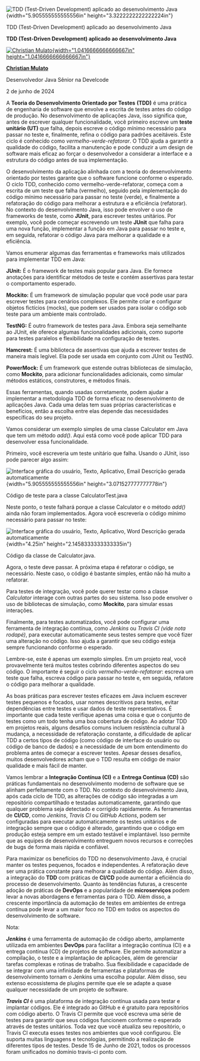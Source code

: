 ![TDD (Test-Driven Development) aplicado ao desenvolvimento Java](temp_media/media/image1.png){width="5.905555555555556in" height="3.3222222222222224in"}

TDD (Test-Driven Development) aplicado ao desenvolvimento Java

**TDD (Test-Driven Development) aplicado ao desenvolvimento Java**

[![Christian Mulato](temp_media/media/image2.jpeg){width="1.0416666666666667in" height="1.0416666666666667in"}](https://www.linkedin.com/in/chmulato/)

[**Christian Mulato**](https://www.linkedin.com/in/chmulato/)

Desenvolvedor Java Sênior na Develcode

2 de junho de 2024

A **Teoria do Desenvolvimento Orientado por Testes** **(TDD)** é uma prática de engenharia de software que envolve a escrita de testes antes do código de produção. No desenvolvimento de aplicações Java, isso significa que, antes de escrever qualquer funcionalidade, você primeiro escreve um **teste unitário (UT)** que falha, depois escreve o código mínimo necessário para passar no teste e, finalmente, refina o código para padrões aceitáveis. Este ciclo é conhecido como *vermelho-verde-refatorar*. O TDD ajuda a garantir a qualidade do código, facilita a manutenção e pode conduzir a um design de software mais eficaz ao forçar o desenvolvedor a considerar a interface e a estrutura do código antes de sua implementação.

O desenvolvimento da aplicação alinhada com a teoria do desenvolvimento orientado por testes garante que o software funcione conforme o esperado. O ciclo TDD, conhecido como vermelho-verde-refatorar, começa com a escrita de um teste que falha (vermelho), seguido pela implementação do código mínimo necessário para passar no teste (verde), e finalmente a refatoração do código para melhorar a estrutura e a eficiência (refatorar). No contexto do desenvolvimento Java, isso pode envolver o uso de frameworks de teste, como **JUnit**, para escrever testes unitários. Por exemplo, você pode começar escrevendo um teste **JUnit** que falha para uma nova função, implementar a função em Java para passar no teste e, em seguida, refatorar o código Java para melhorar a qualidade e a eficiência.

Vamos enumerar algumas das ferramentas e frameworks mais utilizados para implementar TDD em Java:

**JUnit:** É o framework de testes mais popular para Java. Ele fornece anotações para identificar métodos de teste e contém assertivas para testar o comportamento esperado.

**Mockito:** É um framework de simulação popular que você pode usar para escrever testes para cenários complexos. Ele permite criar e configurar objetos fictícios (mocks), que podem ser usados para isolar o código sob teste para um ambiente mais controlado.

**TestNG:** É outro framework de testes para Java. Embora seja semelhante ao JUnit, ele oferece algumas funcionalidades adicionais, como suporte para testes paralelos e flexibilidade na configuração de testes.

**Hamcrest:** É uma biblioteca de assertivas que ajuda a escrever testes de maneira mais legível. Ela pode ser usada em conjunto com JUnit ou TestNG.

**PowerMock:** É um framework que estende outras bibliotecas de simulação, como **Mockito**, para adicionar funcionalidades adicionais, como simular métodos estáticos, construtores, e métodos finais.

Essas ferramentas, quando usadas corretamente, podem ajudar a implementar a metodologia TDD de forma eficaz no desenvolvimento de aplicações Java. Cada uma delas tem suas próprias características e benefícios, então a escolha entre elas depende das necessidades específicas do seu projeto.

Vamos considerar um exemplo simples de uma classe Calculator em Java que tem um método *add()*. Aqui está como você pode aplicar TDD para desenvolver essa funcionalidade.

Primeiro, você escreveria um teste unitário que falha. Usando o JUnit, isso pode parecer algo assim:

![Interface gráfica do usuário, Texto, Aplicativo, Email Descrição gerada automaticamente](temp_media/media/image3.png){width="5.905555555555556in" height="3.071527777777778in"}

Código de teste para a classe CalculatorTest.java

Neste ponto, o teste falhará porque a classe Calculator e o método *add()* ainda não foram implementados. Agora você escreveria o código mínimo necessário para passar no teste:

![Interface gráfica do usuário, Texto, Aplicativo, Word Descrição gerada automaticamente](temp_media/media/image4.png){width="4.25in" height="2.1458333333333335in"}

Código da classe de Calculator.java.

Agora, o teste deve passar. A próxima etapa é refatorar o código, se necessário. Neste caso, o código é bastante simples, então não há muito a refatorar.

Para testes de integração, você pode querer testar como a classe *Calculator* interage com outras partes do seu sistema. Isso pode envolver o uso de bibliotecas de simulação, como **Mockito**, para simular essas interações.

Finalmente, para testes automatizados, você pode configurar uma ferramenta de integração contínua, como *Jenkins* ou *Travis CI (vide nota rodapé)*, para executar automaticamente seus testes sempre que você fizer uma alteração no código. Isso ajuda a garantir que seu código esteja sempre funcionando conforme o esperado.

Lembre-se, este é apenas um exemplo simples. Em um projeto real, você provavelmente terá muitos testes cobrindo diferentes aspectos do seu código. O importante é seguir o ciclo *vermelho-verde-refatorar*: escreva um teste que falha, escreva código para passar no teste e, em seguida, refatore o código para melhorar a qualidade.

As boas práticas para escrever testes eficazes em Java incluem escrever testes pequenos e focados, usar nomes descritivos para testes, evitar dependências entre testes e usar dados de teste representativos. É importante que cada teste verifique apenas uma coisa e que o conjunto de testes como um todo tenha uma boa cobertura de código. Ao adotar TDD em projetos reais, alguns desafios comuns incluem resistência cultural à mudança, a necessidade de refatoração constante, a dificuldade de aplicar TDD a certos tipos de código (como código de interface do usuário ou código de banco de dados) e a necessidade de um bom entendimento do problema antes de começar a escrever testes. Apesar desses desafios, muitos desenvolvedores acham que o TDD resulta em código de maior qualidade e mais fácil de manter.

Vamos lembrar a **Integração Contínua (CI)** e a **Entrega Contínua (CD)** são práticas fundamentais no desenvolvimento moderno de software que se alinham perfeitamente com o TDD. No contexto do desenvolvimento Java, após cada ciclo de TDD, as alterações de código são integradas a um repositório compartilhado e testadas automaticamente, garantindo que qualquer problema seja detectado e corrigido rapidamente. As ferramentas de **CI/CD**, como *Jenkins*, *Travis CI* ou *GitHub Actions*, podem ser configuradas para executar automaticamente os testes unitários e de integração sempre que o código é alterado, garantindo que o código em produção esteja sempre em um estado testável e implantável. Isso permite que as equipes de desenvolvimento entreguem novos recursos e correções de bugs de forma mais rápida e confiável.

Para maximizar os benefícios do TDD no desenvolvimento Java, é crucial manter os testes pequenos, focados e independentes. A refatoração deve ser uma prática constante para melhorar a qualidade do código. Além disso, a integração do **TDD** com práticas de **CI/CD** pode aumentar a eficiência do processo de desenvolvimento. Quanto às tendências futuras, a crescente adoção de práticas de **DevOps** e a popularidade de **microserviços** podem levar a novas abordagens e ferramentas para o TDD. Além disso, a crescente importância da automação de testes em ambientes de entrega contínua pode levar a um maior foco no TDD em todos os aspectos do desenvolvimento de software.

Nota:

***Jenkins*** é uma ferramenta de automação de código aberto, amplamente utilizada em ambientes **DevOps** para facilitar a integração contínua (CI) e a entrega contínua (CD) de projetos de software. Ele permite automatizar a compilação, o teste e a implantação de aplicações, além de gerenciar tarefas complexas e rotinas de trabalho. Sua flexibilidade e capacidade de se integrar com uma infinidade de ferramentas e plataformas de desenvolvimento tornam o Jenkins uma escolha popular. Além disso, seu extenso ecossistema de plugins permite que ele se adapte a quase qualquer necessidade de um projeto de software.

***Travis CI*** é uma plataforma de integração contínua usada para testar e implantar códigos. Ele é integrado ao GitHub e é gratuito para repositórios com código aberto. O Travis CI permite que você escreva uma série de testes para garantir que seus códigos funcionem conforme o esperado através de testes unitários. Toda vez que você atualiza seu repositório, o Travis CI executa esses testes nos ambientes que você configurou. Ele suporta muitas linguagens e tecnologias, permitindo a realização de diferentes tipos de testes. Desde 15 de Junho de 2021, todos os processos foram unificados no domínio travis-ci ponto com.
